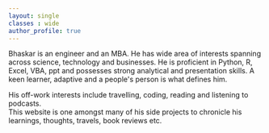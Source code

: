 ```yaml
---
layout: single
classes : wide
author_profile: true
---
```








Bhaskar is an engineer and an MBA. He has wide area of interests spanning across science, technology and businesses. He is proficient in Python, R, Excel, VBA, ppt and possesses strong analytical and presentation skills. A keen learner, adaptive and a people's person is what defines him.

His off-work interests include travelling, coding, reading and listening to podcasts.  
This website is one amongst many of his side projects to chronicle his learnings, thoughts, travels, book reviews etc.
